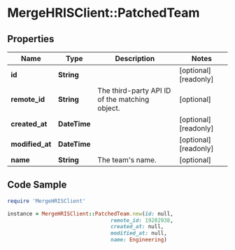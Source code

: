 # MergeHRISClient::PatchedTeam

## Properties

Name | Type | Description | Notes
------------ | ------------- | ------------- | -------------
**id** | **String** |  | [optional] [readonly] 
**remote_id** | **String** | The third-party API ID of the matching object. | [optional] 
**created_at** | **DateTime** |  | [optional] [readonly] 
**modified_at** | **DateTime** |  | [optional] [readonly] 
**name** | **String** | The team&#39;s name. | [optional] 

## Code Sample

```ruby
require 'MergeHRISClient'

instance = MergeHRISClient::PatchedTeam.new(id: null,
                                 remote_id: 19202938,
                                 created_at: null,
                                 modified_at: null,
                                 name: Engineering)
```



